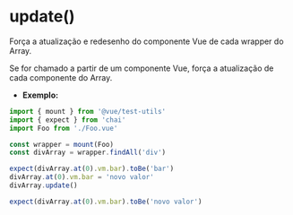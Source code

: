 # update()

Força a atualização e redesenho do componente Vue de cada wrapper do Array.

Se for chamado a partir de um componente Vue, força a atualização de cada componente do Array.

- **Exemplo:**

```js
import { mount } from '@vue/test-utils'
import { expect } from 'chai'
import Foo from './Foo.vue'

const wrapper = mount(Foo)
const divArray = wrapper.findAll('div')

expect(divArray.at(0).vm.bar).toBe('bar')
divArray.at(0).vm.bar = 'novo valor'
divArray.update()

expect(divArray.at(0).vm.bar).toBe('novo valor')
```
